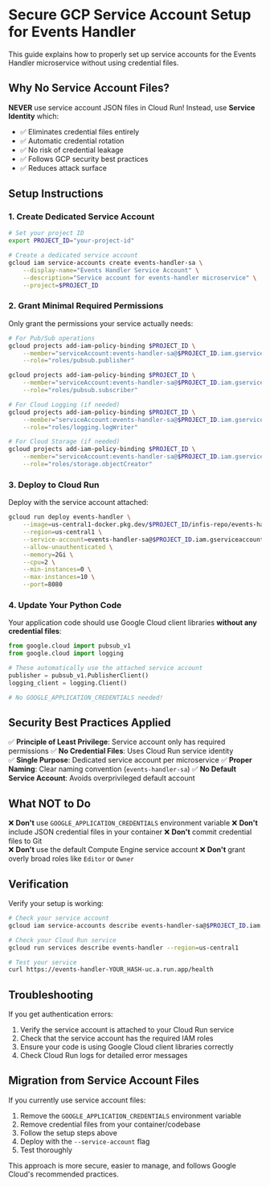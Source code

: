 # Secure GCP Service Account Setup for Events Handler

This guide explains how to properly set up service accounts for the Events Handler microservice without using credential files.

## Why No Service Account Files?

**NEVER** use service account JSON files in Cloud Run! Instead, use **Service Identity** which:
- ✅ Eliminates credential files entirely  
- ✅ Automatic credential rotation
- ✅ No risk of credential leakage
- ✅ Follows GCP security best practices
- ✅ Reduces attack surface

## Setup Instructions

### 1. Create Dedicated Service Account

```bash
# Set your project ID
export PROJECT_ID="your-project-id"

# Create a dedicated service account
gcloud iam service-accounts create events-handler-sa \
    --display-name="Events Handler Service Account" \
    --description="Service account for events-handler microservice" \
    --project=$PROJECT_ID
```

### 2. Grant Minimal Required Permissions

Only grant the permissions your service actually needs:

```bash
# For Pub/Sub operations
gcloud projects add-iam-policy-binding $PROJECT_ID \
    --member="serviceAccount:events-handler-sa@$PROJECT_ID.iam.gserviceaccount.com" \
    --role="roles/pubsub.publisher"

gcloud projects add-iam-policy-binding $PROJECT_ID \
    --member="serviceAccount:events-handler-sa@$PROJECT_ID.iam.gserviceaccount.com" \
    --role="roles/pubsub.subscriber"

# For Cloud Logging (if needed)
gcloud projects add-iam-policy-binding $PROJECT_ID \
    --member="serviceAccount:events-handler-sa@$PROJECT_ID.iam.gserviceaccount.com" \
    --role="roles/logging.logWriter"

# For Cloud Storage (if needed)
gcloud projects add-iam-policy-binding $PROJECT_ID \
    --member="serviceAccount:events-handler-sa@$PROJECT_ID.iam.gserviceaccount.com" \
    --role="roles/storage.objectCreator"
```

### 3. Deploy to Cloud Run

Deploy with the service account attached:

```bash
gcloud run deploy events-handler \
    --image=us-central1-docker.pkg.dev/$PROJECT_ID/infis-repo/events-handler:latest \
    --region=us-central1 \
    --service-account=events-handler-sa@$PROJECT_ID.iam.gserviceaccount.com \
    --allow-unauthenticated \
    --memory=2Gi \
    --cpu=2 \
    --min-instances=0 \
    --max-instances=10 \
    --port=8080
```

### 4. Update Your Python Code

Your application code should use Google Cloud client libraries **without any credential files**:

```python
from google.cloud import pubsub_v1
from google.cloud import logging

# These automatically use the attached service account
publisher = pubsub_v1.PublisherClient()
logging_client = logging.Client()

# No GOOGLE_APPLICATION_CREDENTIALS needed!
```

## Security Best Practices Applied

✅ **Principle of Least Privilege**: Service account only has required permissions
✅ **No Credential Files**: Uses Cloud Run service identity  
✅ **Single Purpose**: Dedicated service account per microservice
✅ **Proper Naming**: Clear naming convention (`events-handler-sa`)
✅ **No Default Service Account**: Avoids overprivileged default account

## What NOT to Do

❌ **Don't** use `GOOGLE_APPLICATION_CREDENTIALS` environment variable
❌ **Don't** include JSON credential files in your container
❌ **Don't** commit credential files to Git  
❌ **Don't** use the default Compute Engine service account
❌ **Don't** grant overly broad roles like `Editor` or `Owner`

## Verification

Verify your setup is working:

```bash
# Check your service account
gcloud iam service-accounts describe events-handler-sa@$PROJECT_ID.iam.gserviceaccount.com

# Check your Cloud Run service
gcloud run services describe events-handler --region=us-central1

# Test your service
curl https://events-handler-YOUR_HASH-uc.a.run.app/health
```

## Troubleshooting

If you get authentication errors:

1. Verify the service account is attached to your Cloud Run service
2. Check that the service account has the required IAM roles  
3. Ensure your code is using Google Cloud client libraries correctly
4. Check Cloud Run logs for detailed error messages

## Migration from Service Account Files

If you currently use service account files:

1. Remove the `GOOGLE_APPLICATION_CREDENTIALS` environment variable
2. Remove credential files from your container/codebase  
3. Follow the setup steps above
4. Deploy with the `--service-account` flag
5. Test thoroughly

This approach is more secure, easier to manage, and follows Google Cloud's recommended practices. 